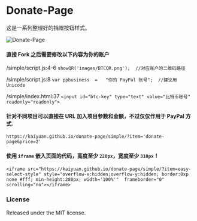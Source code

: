 # Donate-Page

这是一系列整理好的捐赠按钮样式。

![Donate-Page](https://i.imgur.com/Cz0c9F5.gif)

#### 直接 Fork 之后需要修改以下内容为你的账户

  /simple/script.js:4-6 `showQR('images/BTCQR.png');  //对应账户的二维码路径`

  /simple/script.js:8  `var ppbusiness	=	"你的 PayPal 账号";  //建议用Unicode`

  /simple/index.html:37 `<input id="btc-key" type="text" value="比特币账号" readonly="readonly">`

#### 针对不同项目可以直接在 URL 加入项目参数和金额，不过仅仅作用于 PayPal 方式.

`https://kaiyuan.github.io/donate-page/simple/?item='donate-page&price=2'`


#### 使用 `iframe` 嵌入页面的代码，高度至少 `220px`，宽度至少 `310px`！

```
<iframe src="https://kaiyuan.github.io/donate-page/simple/?item=easy-select-style" style="overflow-x:hidden;overflow-y:hidden; border:0xp none #fff; min-height:280px; width='100%'"  frameborder="0" scrolling="no"></iframe>
```

### License

Released under the MIT license.